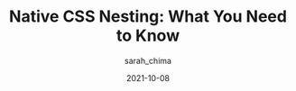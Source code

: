 ---
author: sarah_chima
date: 2021-10-08
publisher: logrocket
tags:
  - css
  - selectors
target_url: https://blog.logrocket.com/native-css-nesting/
title: "Native CSS Nesting: What You Need to Know"
---
